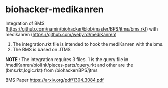 # biohacker-medikanren
Integration of BMS (https://github.com/namin/biohacker/blob/master/BPS/jtms/bms.rkt)  with medikanren (https://github.com/webyrd/mediKanren) 



1) The integration.rkt file is intended to hook the mediKanren with the bms. 
2) The BMS is based on JTMS 



**NOTE** : The integration requires 3 files. 1 is the query file in /mediKanren/biolink/pieces-parts/query.rkt and other are the (bms.rkt,logic.rkt) from /biohacker/BPS/jtms



BMS Paper https://arxiv.org/pdf/1304.3084.pdf
 
